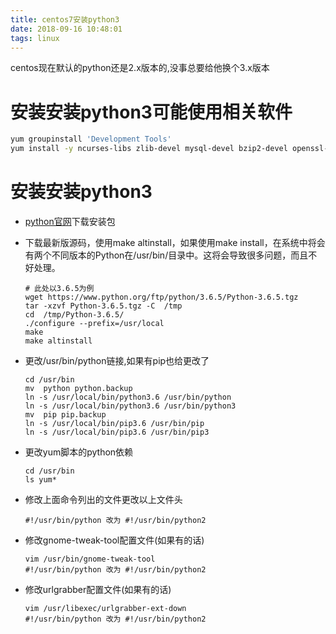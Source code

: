 ```yaml
---
title: centos7安装python3
date: 2018-09-16 10:48:01
tags: linux
---
```


centos现在默认的python还是2.x版本的,没事总要给他换个3.x版本

# 安装安装python3可能使用相关软件

```bash
yum groupinstall 'Development Tools'
yum install -y ncurses-libs zlib-devel mysql-devel bzip2-devel openssl-devel ncurses-devel sqlite-devel readline-devel tk-devel gdbm-devel db4-devel libpcap-devel xz-devel gcc
```

# 安装安装python3

- [python官网](https://www.python.org)下载安装包

- 下载最新版源码，使用make altinstall，如果使用make install，在系统中将会有两个不同版本的Python在/usr/bin/目录中。这将会导致很多问题，而且不好处理。

  ```shell
  # 此处以3.6.5为例
  wget https://www.python.org/ftp/python/3.6.5/Python-3.6.5.tgz
  tar -xzvf Python-3.6.5.tgz -C  /tmp
  cd  /tmp/Python-3.6.5/
  ./configure --prefix=/usr/local
  make
  make altinstall
  ```

- 更改/usr/bin/python链接,如果有pip也给更改了

  ```shell
  cd /usr/bin
  mv  python python.backup
  ln -s /usr/local/bin/python3.6 /usr/bin/python
  ln -s /usr/local/bin/python3.6 /usr/bin/python3
  mv  pip pip.backup
  ln -s /usr/local/bin/pip3.6 /usr/bin/pip
  ln -s /usr/local/bin/pip3.6 /usr/bin/pip3
  ```

- 更改yum脚本的python依赖

  ```shell
  cd /usr/bin
  ls yum*
  ```

- 修改上面命令列出的文件更改以上文件头

  ```
  #!/usr/bin/python 改为 #!/usr/bin/python2
  ```

- 修改gnome-tweak-tool配置文件(如果有的话)

  ```
  vim /usr/bin/gnome-tweak-tool
  #!/usr/bin/python 改为 #!/usr/bin/python2
  ```

- 修改urlgrabber配置文件(如果有的话)

  ```
  vim /usr/libexec/urlgrabber-ext-down
  #!/usr/bin/python 改为 #!/usr/bin/python2
  ```